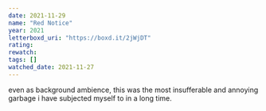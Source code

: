 ```yaml
---
date: 2021-11-29
name: "Red Notice"
year: 2021
letterboxd_uri: "https://boxd.it/2jWjDT"
rating: 
rewatch: 
tags: []
watched_date: 2021-11-27
---
```


even as background ambience, this was the most insufferable and annoying garbage i have subjected myself to in a long time.
